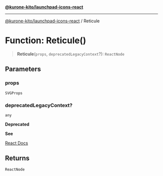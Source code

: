[**@kurone-kito/launchpad-icons-react**](../README.md)

***

[@kurone-kito/launchpad-icons-react](../globals.md) / Reticule

# Function: Reticule()

> **Reticule**(`props`, `deprecatedLegacyContext`?): `ReactNode`

## Parameters

### props

`SVGProps`

### deprecatedLegacyContext?

`any`

**Deprecated**

**See**

[React Docs](https://legacy.reactjs.org/docs/legacy-context.html#referencing-context-in-lifecycle-methods)

## Returns

`ReactNode`
